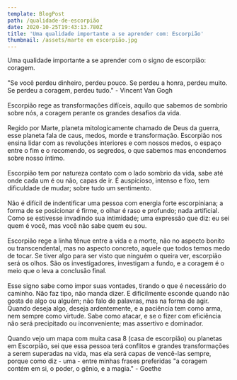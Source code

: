 ```yaml
---
template: BlogPost
path: /qualidade-de-escorpião
date: 2020-10-25T19:43:13.780Z
title: 'Uma qualidade importante a se aprender com: Escorpião'
thumbnail: /assets/marte em escorpião.jpg
---
```

<!--StartFragment-->

Uma qualidade importante a se aprender com o signo de escorpião: coragem.\
\
"Se você perdeu dinheiro, perdeu pouco. Se perdeu a honra, perdeu muito. Se perdeu a coragem, perdeu tudo." - Vincent Van Gogh\
\
Escorpião rege as transformações difíceis, aquilo que sabemos de sombrio sobre nós, a coragem perante os grandes desafios da vida.\
\
Regido por Marte, planeta mitologicamente chamado de Deus da guerra, esse planeta fala de caus, medos, morde e transformação. Escorpião nos ensina lidar com as revoluções interiores e com nossos medos, o espaço entre o fim e o recomendo, os segredos, o que sabemos mas encondemos sobre nosso íntimo.\
\
Escorpião tem por natureza contato com o lado sombrio da vida, sabe até onde cada um é ou não, capas de ir. É auspicioso, intenso e fixo, tem dificuldade de mudar; sobre tudo um sentimento.\
\
Não é difícil de indentificar uma pessoa com energia forte escorpiniana; a forma de se posicionar é firme, o olhar é raso e profundo; nada artificial. Como se estivesse invadindo sua intimidade; uma expressão que diz: eu sei quem é você, mas você não sabe quem eu sou.\
\
Escorpião rege a linha tênue entre a vida e a morte, não no aspecto bonito ou transcendental, mas no aspecto concreto, aquele que todos temos medo de tocar. Se tiver algo para ser visto que ninguém o queira ver, escorpião será os olhos. São os investigadores, investigam a fundo, e a coragem é o meio que o leva a conclusão final.\
\
Esse signo sabe como impor suas vontades, tirando o que é necessário do caminho. Não faz tipo, não manda dizer. E dificilmente esconde quando não gosta de algo ou alguém; não falo de palavras, mas na forma de agir. Quando deseja algo, deseja ardentemente, e a paciência tem como arma, nem sempre como virtude. Sabe como atacar, e se o fizer com eficiência não será precipitado ou inconveniente; mas assertivo e dominador.\
\
Quando vejo um mapa com muita casa 8 (casa de escorpião) ou planetas em Escorpião, sei que essa pessoa terá conflitos e grandes transformações a serem superadas na vida, mas ela será capas de vencê-las sempre, porque como diz - uma - entre minhas frases preferidas "a coragem contém em si, o poder, o gênio, e a magia." - Goethe

<!--EndFragment-->
